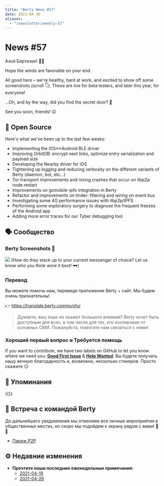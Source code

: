 ```yaml
---
title: "Berty News #57"
date: 2021-04-30
aliases:
  - "/newsletter/weekly-57"
---
```


# News #57

Ахой Бертизен! 🏴‍☠️

Hope the winds are favorable on your end.

All good here – we're healthy, hard at work, and excited to show off some screenshots (scroll 👇). These are live for beta testers, and later this year, for everyone!

...Oh, and by the way, did you find the secret door? 🚪

See you soon, friends! 😉


## 🚀 Open Source

Here's what we've been up to the last few weeks:


* Implementing the iOS<->Android BLE driver
* Improving OrbitDB: encrypt next links, optimize entry serialization and payload size
* Developing the Nearby driver for iOS
* Tightening up logging and reducing verbosity on the different variants of Berty (daemon, bot, etc...)
* Tor transport improvements and nixing crashes that occur on libp2p node restart
* Improvements on gomobile-ipfs integration in Berty
* Refactor and improvements on tinder: filtering and wiring on event bus
* Investigating some 4G performance issues with libp2p/IPFS
* Performing some exploratory surgery to diagnose the frequent freezes of the Android app
* Adding more error traces for our Tyber debugging tool


## 🗣️ Сообщество

### Berty Screenshots 🎥

![](https://i.imgur.com/5rO1PE2.png) (How do they stack up to your current messenger of choice? Let us know who you think wore it best! 🕶)

### Перевод

Вы можете помочь нам, переведя приложение Berty + сайт. Мы будем очень признательны!

👉 https://translate.berty.community/


> Думаете, ваш язык не окажет большого влияния? Berty хочет быть доступным для всех, в том числе для тех, кто изолирован от основных СМИ. Пожалуйста, помогите нам связаться с ними!


### Хороший первый вопрос и Требуется помощь

If you want to contribute, we have two labels on GitHub to let you know where we need you: [**Good First Issue**](https://github.com/issues?q=is%3Aissue+is%3Aopen+org%3Aberty+label%3A%22good+first+issue%22+sort%3Aupdated-desc) & [**Help Wanted**](https://github.com/issues?q=is%3Aissue+is%3Aopen+org%3Aberty+label%3A%22help+wanted%22+sort%3Aupdated-desc+). Вы будете получать нашу вечную благодарность и, возможно, несколько стикеров. Просто скажите 😏



## 💌 Упоминания

{{<tweet id="1383138098054361089">}}




## 🎉 Встреча с командой Berty

До дальнейшего уведомления мы отменяем все личные мероприятия в общественных местах, но скоро мы подойдем к экрану рядом с вами! 🚧🚧

* [Париж P2P](https://p2p.paris/)

## ⚙️ Недавние изменения

* **Прочтите наши последние еженедельные примечания:**
    * [2021-04-19](https://github.com/berty/community/blob/master/meeting-notes/2021/Q2/2021-04-19--staff-team-weekly-sync.md)
    * [2021-04-26](https://github.com/berty/community/blob/master/meeting-notes/2021/Q2/2021-04-26--staff-team-weekly-sync.md)

    


  
